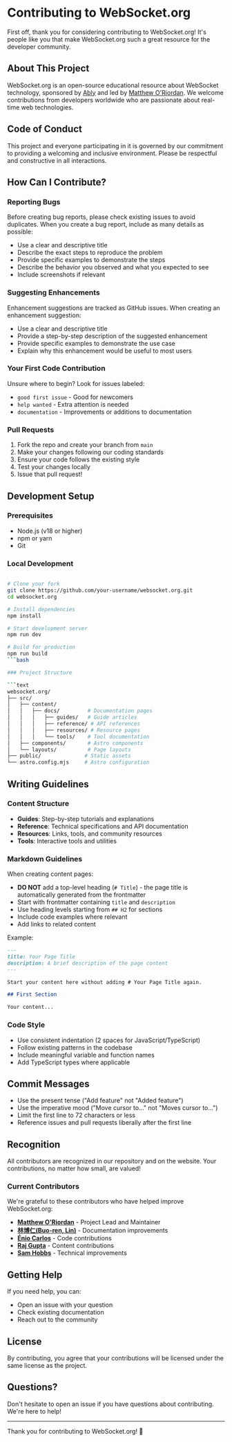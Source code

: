 # Contributing to WebSocket.org

First off, thank you for considering contributing to WebSocket.org! It's people
like you that make WebSocket.org such a great resource for the developer
community.

## About This Project

WebSocket.org is an open-source educational resource about WebSocket technology,
sponsored by [Ably](https://ably.com) and led by
[Matthew O'Riordan](https://github.com/mattheworiordan). We welcome
contributions from developers worldwide who are passionate about real-time web
technologies.

## Code of Conduct

This project and everyone participating in it is governed by our commitment to
providing a welcoming and inclusive environment. Please be respectful and
constructive in all interactions.

## How Can I Contribute?

### Reporting Bugs

Before creating bug reports, please check existing issues to avoid duplicates.
When you create a bug report, include as many details as possible:

- Use a clear and descriptive title
- Describe the exact steps to reproduce the problem
- Provide specific examples to demonstrate the steps
- Describe the behavior you observed and what you expected to see
- Include screenshots if relevant

### Suggesting Enhancements

Enhancement suggestions are tracked as GitHub issues. When creating an
enhancement suggestion:

- Use a clear and descriptive title
- Provide a step-by-step description of the suggested enhancement
- Provide specific examples to demonstrate the use case
- Explain why this enhancement would be useful to most users

### Your First Code Contribution

Unsure where to begin? Look for issues labeled:

- `good first issue` - Good for newcomers
- `help wanted` - Extra attention is needed
- `documentation` - Improvements or additions to documentation

### Pull Requests

1. Fork the repo and create your branch from `main`
2. Make your changes following our coding standards
3. Ensure your code follows the existing style
4. Test your changes locally
5. Issue that pull request!

## Development Setup

### Prerequisites

- Node.js (v18 or higher)
- npm or yarn
- Git

### Local Development

````bash

# Clone your fork
git clone https://github.com/your-username/websocket.org.git
cd websocket.org

# Install dependencies
npm install

# Start development server
npm run dev

# Build for production
npm run build
```bash

### Project Structure

```text
websocket.org/
├── src/
│   ├── content/
│   │   ├── docs/         # Documentation pages
│   │   │   ├── guides/   # Guide articles
│   │   │   ├── reference/ # API references
│   │   │   ├── resources/ # Resource pages
│   │   │   └── tools/    # Tool documentation
│   ├── components/       # Astro components
│   └── layouts/          # Page layouts
├── public/              # Static assets
└── astro.config.mjs     # Astro configuration
````

## Writing Guidelines

### Content Structure

- **Guides**: Step-by-step tutorials and explanations
- **Reference**: Technical specifications and API documentation
- **Resources**: Links, tools, and community resources
- **Tools**: Interactive tools and utilities

### Markdown Guidelines

When creating content pages:

- **DO NOT** add a top-level heading (`# Title`) - the page title is
  automatically generated from the frontmatter
- Start with frontmatter containing `title` and `description`
- Use heading levels starting from `## H2` for sections
- Include code examples where relevant
- Add links to related content

Example:

```markdown
---
title: Your Page Title
description: A brief description of the page content
---

Start your content here without adding # Your Page Title again.

## First Section

Your content...
```

### Code Style

- Use consistent indentation (2 spaces for JavaScript/TypeScript)
- Follow existing patterns in the codebase
- Include meaningful variable and function names
- Add TypeScript types where applicable

## Commit Messages

- Use the present tense ("Add feature" not "Added feature")
- Use the imperative mood ("Move cursor to..." not "Moves cursor to...")
- Limit the first line to 72 characters or less
- Reference issues and pull requests liberally after the first line

## Recognition

All contributors are recognized in our repository and on the website. Your
contributions, no matter how small, are valued!

### Current Contributors

We're grateful to these contributors who have helped improve WebSocket.org:

- **[Matthew O'Riordan](https://github.com/mattheworiordan)** - Project Lead and
  Maintainer
- **[林博仁(Buo-ren, Lin)](https://github.com/brlin-tw)** - Documentation
  improvements
- **[Énio Carlos](https://github.com/eniocarboni)** - Code contributions
- **[Raj Gupta](https://github.com/rajgupta)** - Content contributions
- **[Sam Hobbs](https://github.com/samhobbs)** - Technical improvements

## Getting Help

If you need help, you can:

- Open an issue with your question
- Check existing documentation
- Reach out to the community

## License

By contributing, you agree that your contributions will be licensed under the
same license as the project.

## Questions?

Don't hesitate to open an issue if you have questions about contributing. We're
here to help!

---

Thank you for contributing to WebSocket.org! 🚀
